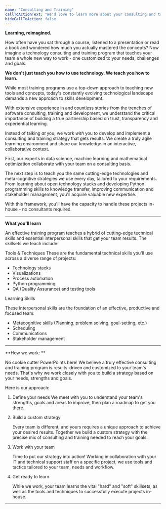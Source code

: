 ```yaml
---
name: "Consulting and Training"
callToActionText: "We'd love to learn more about your consulting and training needs. Contact us today."
hideCallToAction: false
---
```


**Learning, reimagined.**

How often have you sat through a course, listened to a presentation or read a book and wondered how much you actually mastered the concepts? Now imagine a technology consulting and training program that teaches your team a whole new way to work - one customized to your needs, challenges and goals.

**We don't just teach you how to use technology. We teach you how to learn.**

While most training programs use a top-down approach to teaching new tools and concepts, today's constantly evolving technological landscape demands a new approach to skills development. 

With extensive experience in and countless stories from the trenches of software consulting, training and development, we understand the critical importance of building a true partnership based on trust, transparency and experiential learning.

Instead of talking *at* you, we work *with* you to develop and implement a consulting and training strategy that gets results. We create a truly agile learning environment and share our knowledge in an interactive, collaborative context. 

First, our experts in data science, machine learning and mathematical optimization collaborate with your team on a consulting basis. 

The next step is to teach you the same cutting-edge technologies and meta-cognitive strategies we use every day, tailored to your requirements. From learning about open technology stacks and developing Python programming skills to knowledge transfer, improving communication and stakeholder management, you'll acquire valuable new expertise.

With this framework, you'll have the capacity to handle these projects in-house - no consultants required.

------

**What you'll learn**

An effective training program teaches a hybrid of cutting-edge technical skills and essential interpersonal skills that get your team results. The skillsets we teach include:

Tools & Techniques 
These are the fundamental technical skills you'll use across a diverse range of projects:

- Technology stacks 
- Visualizations 
- Process automation 
- Python programming
- QA (Quality Assurance) and testing tools



Learning Skills 

These interpersonal skills are the foundation of an effective, productive and focused team:

- Metacognitive skills (Planning, problem solving, goal-setting, etc.)
- Scheduling 
- Communications 
- Stakeholder management



****

**How we work: **

No cookie cutter PowerPoints here! We believe a truly effective consulting and training program is results-driven and customized to your team's needs. That's why we work closely with you to build a strategy based on your needs, strengths and goals.

Here is our approach:

1. Define your needs 
   We meet with you to understand your team's strengths, goals and areas to improve, then plan a roadmap to get you there.

2. Build a custom strategy 

   Every team is different, and yours requires a unique approach to achieve your desired results. Together we build a custom strategy with the precise mix of consulting and training needed to reach your goals.

3. Work with your team

   Time to put our strategy into action! Working in collaboration with your IT and technical support staff on a specific project, we use tools and tactics tailored to your team, needs and workflow.

4. Get ready to learn

   While we work, your team learns the vital "hard" and "soft" skillsets, as well as the tools and techniques to successfully execute projects in-house.

------

